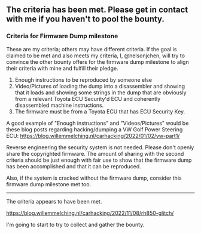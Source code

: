 The criteria has been met. Please get in contact with me if you haven't to pool the bounty.
---
### Criteria for Firmware Dump milestone

These are my criteria; others may have different criteria. If the goal is claimed to be met and also meets my criteria, I, @nelsonjchen, will try to convince the other bounty offers for the firmware dump milestone to align their criteria with mine and fulfill their pledge.

1. Enough instructions to be reproduced by someone else
2. Video/Pictures of loading the dump into a disassembler and showing that it loads and showing some strings in the dump that are obviously from a relevant Toyota ECU Security'd ECU and coherently disassembled machine instructions.
3. The firmware must be from a Toyota ECU that has ECU Security Key.

A good example of "Enough instructions" and "Videos/Pictures" would be these blog posts regarding hacking/dumping a VW Golf Power Steering ECU: https://blog.willemmelching.nl/carhacking/2022/01/02/vw-part1/

Reverse engineering the security system is not needed. Please don't openly share the copyrighted firmware. The amount of sharing with the second criteria should be just enough with fair use to show that the firmware dump has been accomplished and that it can be reproduced.

Also, if the system is cracked without the firmware dump, consider this firmware dump milestone met too.

---

The criteria appears to have been met.

https://blog.willemmelching.nl/carhacking/2022/11/08/rh850-glitch/

I'm going to start to try to collect and gather the bounty.